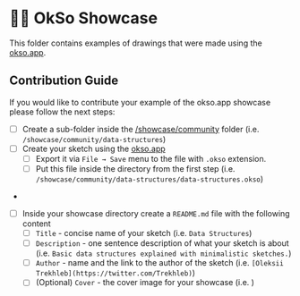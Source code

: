 # ✍🏻 OkSo Showcase

This folder contains examples of drawings that were made using the [okso.app](https://okso.app).

## Contribution Guide

If you would like to contribute your example of the okso.app showcase please follow the next steps:

- [ ] Create a sub-folder inside the [/showcase/community](./community/) folder (i.e. `/showcase/community/data-structures`)
- [ ] Create your sketch using the [okso.app](https://okso.app)
  - [ ] Export it via `File → Save` menu to the file with `.okso` extension.
  - [ ] Put this file inside the directory from the first step (i.e. `/showcase/community/data-structures/data-structures.okso`)
- 
- [ ] Inside your showcase directory create a `README.md` file with the following content
  - [ ] `Title` - concise name of your sketch (i.e. `Data Structures`)
  - [ ] `Description` - one sentence description of what your sketch is about (i.e. `Basic data structures explained with minimalistic sketches.`)
  - [ ] `Author` - name and the link to the author of the sketch (i.e. `[Oleksii Trekhleb](https://twitter.com/Trekhleb)`)
  - [ ] (Optional) `Cover` - the cover image for your showcase (i.e. )